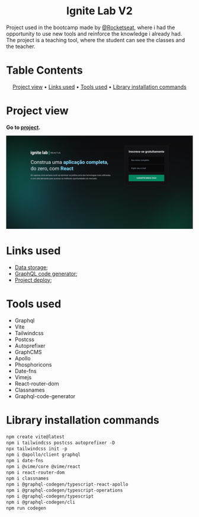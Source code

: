 <h1 align="center">Ignite Lab V2</h1>

Project used in the bootcamp made by [@Rocketseat](https://github.com/Rocketseat), where i had the opportunity to use new tools and reinforce the knowledge i already had.
The project is a teaching tool, where the student can see the classes and the teacher.


Table Contents
=================
<p align="center">
 <a href="#project-view">Project view</a> •
 <a href="#links-used">Links used</a> •
 <a href="#ltools-used">Tools used</a> • 
 <a href="#library-installation-commands">Library installation commands</a>
</p>

Project view
================

**Go to [project](https://ignite-lab-v2.vercel.app/).** 

![alt text](https://raw.githubusercontent.com/lazaroa1/ignite-lab-v2/master/src/assets/home-project.png)

Links used
=================
- [Data storage](https://app.hygraph.com/);
- [GraphQL code generator](https://www.the-guild.dev/graphql/codegen);
- [Project deploy](https://vercel.com/);

Tools used
=================
- Graphql
- Vite
- Tailwindcss
- Postcss
- Autoprefixer
- GraphCMS
- Apollo
- Phosphoricons
- Date-fns
- Vimejs
- React-router-dom
- Classnames
- Graphql-code-generator

Library installation commands
================
```
npm create vite@latest
npm i tailwindcss postcss autoprefixer -D
npx tailwindcss init -p
npm i @apollo/client graphql
npm i date-fns
npm i @vime/core @vime/react
npm i react-router-dom
npm i classnames
npm i @graphql-codegen/typescript-react-apollo
npm i @graphql-codegen/typescript-operations
npm i @graphql-codegen/typescript
npm i @graphql-codegen/cli
npm run codegen
```

